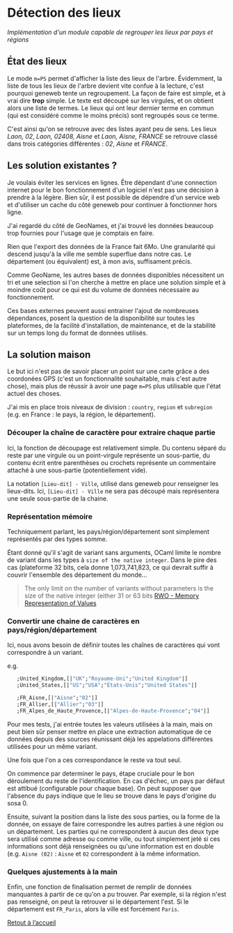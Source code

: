 # Détection des lieux

_Implémentation d'un module capable de regrouper les lieux par pays et
régions_

## État des lieux

Le mode `m=PS` permet d'afficher la liste des lieux de l'arbre.
Évidemment, la liste de tous les lieux de l'arbre devient vite confue
à la lecture, c'est pourquoi geneweb tente un regroupement. La façon
de faire est simple, et à vrai dire **trop** simple. Le texte est
découpé sur les virgules, et on obtient alors une liste de termes. Le
lieux qui ont leur dernier terme en commun (qui est considéré comme le
moins précis) sont regroupés sous ce terme.

C'est ainsi qu'on se retrouve avec des listes ayant peu de sens.  Les
lieux _Laon, 02_, _Laon, 02408, Aisne_ et _Laon, Aisne, FRANCE_ se
retrouve classé dans trois catégories différentes : _02_, _Aisne_ et
_FRANCE_.

## Les solution existantes ?

Je voulais éviter les services en lignes. Être dépendant d'une
connection internet pour le bon fonctionnement d'un logiciel n'est pas
une décision à prendre à la légère. Bien sûr, il est possible de
dépendre d'un service web et d'utiliser un cache du côté geneweb pour
continuer à fonctionner hors ligne.

J'ai regardé du côté de GeoNames, et j'ai trouvé les données beaucoup
trop fournies pour l'usage que je comptais en faire.

Rien que l'export des données de la France fait 6Mo. Une granularité
qui descend jusqu'à la ville me semble superflue dans notre cas. Le
département (ou équivalent) est, à mon avis, suffisament précis.

Comme GeoName, les autres bases de données disponibles nécessitent un
tri et une selection si l'on cherche à mettre en place une solution
simple et à moindre coût pour ce qui est du volume de données
nécessaire au fonctionnement.

Ces bases externes peuvent aussi entrainer l'ajout de nombreuses
dépendances, posent la question de la disponibilité sur toutes les
plateformes, de la facilité d'installation, de maintenance, et de la
stabilité sur un temps long du format de données utilisés.

## La solution maison

Le but ici n'est pas de savoir placer un point sur une carte grâce a
des coordonées GPS (c'est un fonctionnalité souhaitable, mais c'est
autre chose), mais plus de réussir à avoir une page `m=PS` plus
utilisable que l'état actuel des choses.

J'ai mis en place trois niveaux de division : `country`, `region` et
`subregion` (e.g. en France : le pays, la région, le département).

### Découper la chaîne de caractère pour extraire chaque partie

Ici, la fonction de découpage est relativement simple. Du contenu
séparé du reste par une virgule ou un point-virgule représente un
sous-partie, du contenu écrit entre parenthèses ou crochets représente
un commentaire attaché à une sous-partie (potentiellement vide).

La notation `[Lieu-dit] - Ville`, utilisé dans geneweb pour renseigner
les lieux-dits. Ici, `[Lieu-dit] - Ville` ne sera pas découpé mais
représentera une seule sous-partie de la chaine.

### Représentation mémoire

Techniquement parlant, les pays/région/département sont simplement
représentés par des types somme.

Étant donné qu'il s'agit de variant sans arguments, OCaml limite le
nombre de variant dans les types à `size of the native integer`.  Dans
le pire des cas (plateforme 32 bits, cela donne 1,073,741,823, ce qui
devrait suffir à couvrir l'ensemble des département du monde...

> The only limit on the number of variants without parameters is the
> size of the native integer (either 31 or 63 bits [RWO - Memory
> Representation of
> Values](https://dev.realworldocaml.org/runtime-memory-layout.html)

### Convertir une chaine de caractères en pays/région/département

Ici, nous avons besoin de définir toutes les chaînes de caractères qui
vont correspondre à un variant.

e.g.
```ocaml
   ;United_Kingdom,[|"UK";"Royaume-Uni";"United Kingdom"|]
   ;United_States,[|"US";"USA";"États-Unis";"United States"|]
```

```ocaml
   ;FR_Aisne,[|"Aisne";"02"|]
   ;FR_Allier,[|"Allier";"03"|]
   ;FR_Alpes_de_Haute_Provence,[|"Alpes-de-Haute-Provence";"04"|]
```

Pour mes tests, j'ai entrée toutes les valeurs utilisées à la main,
mais on peut bien sûr penser mettre en place une extraction
automatique de ce données depuis des sources réunissant déjà les
appelations différentes utilisées pour un même variant.

Une fois que l'on a ces correspondance le reste va tout seul.

On commence par determiner le pays, étape cruciale pour le bon
déroulement du reste de l'identification. En cas d'échec, un pays par
défaut est attibué (configurable pour chaque base). On peut supposer
que l'absence du pays indique que le lieu se trouve dans le pays
d'origine du sosa 0.

Ensuite, suivant la position dans la liste des sous parties, ou la
forme de la donnée, on essaye de faire correspondre les autres parties
à une région ou un département. Les parties qui ne correspondent à
aucun des deux type sera utilisé comme adresse ou comme ville, ou tout
simplement jeté si ces informations sont déjà renseignées ou qu'une
information est en double (e.g. `Aisne (02)` : `Aisne` et `02`
correspondent à la même information.

### Quelques ajustements à la main

Enfin, une fonction de finalisation permet de remplir de données
manquantes à partir de ce qu'on a pu trouver. Par exemple, si la
région n'est pas renseigné, on peut la retrouver si le département
l'est. Si le département est `FR_Paris`, alors la ville est
forcément `Paris`.

<a class="home-btn" href="/">Retout à l’accueil</a>
